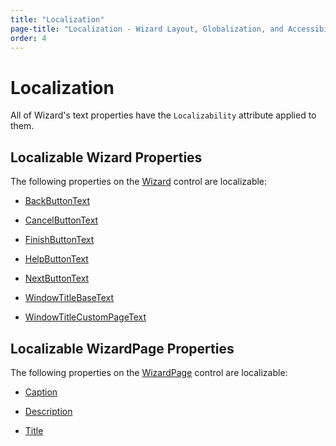 ```yaml
---
title: "Localization"
page-title: "Localization - Wizard Layout, Globalization, and Accessibility Features"
order: 4
---
```

# Localization

All of Wizard's text properties have the `Localizability` attribute applied to them.

## Localizable Wizard Properties

The following properties on the [Wizard](xref:@ActiproUIRoot.Controls.Wizard.Wizard) control are localizable:

- [BackButtonText](xref:@ActiproUIRoot.Controls.Wizard.Wizard.BackButtonText)

- [CancelButtonText](xref:@ActiproUIRoot.Controls.Wizard.Wizard.CancelButtonText)

- [FinishButtonText](xref:@ActiproUIRoot.Controls.Wizard.Wizard.FinishButtonText)

- [HelpButtonText](xref:@ActiproUIRoot.Controls.Wizard.Wizard.HelpButtonText)

- [NextButtonText](xref:@ActiproUIRoot.Controls.Wizard.Wizard.NextButtonText)

- [WindowTitleBaseText](xref:@ActiproUIRoot.Controls.Wizard.Wizard.WindowTitleBaseText)

- [WindowTitleCustomPageText](xref:@ActiproUIRoot.Controls.Wizard.Wizard.WindowTitleCustomPageText)

## Localizable WizardPage Properties

The following properties on the [WizardPage](xref:@ActiproUIRoot.Controls.Wizard.WizardPage) control are localizable:

- [Caption](xref:@ActiproUIRoot.Controls.Wizard.WizardPage.Caption)

- [Description](xref:@ActiproUIRoot.Controls.Wizard.WizardPage.Description)

- [Title](xref:@ActiproUIRoot.Controls.Wizard.WizardPage.Title)
